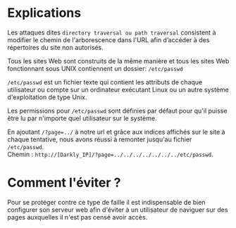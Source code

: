 # Explications

Les attaques dites `directory traversal ou path traversal` consistent à modifier le chemin de l'arborescence dans l'URL afin d’accéder à des répertoires du site non autorisés.  

Tous les sites Web sont construits de la même manière et tous les sites Web fonctionnant sous UNIX contiennent un dossier: `/etc/passwd`  

`/etc/passwd` est un fichier texte qui contient les attributs de chaque utilisateur ou compte sur un ordinateur exécutant Linux ou un autre système d'exploitation de type Unix.  

Les permissions pour `/etc/passwd` sont définies par défaut pour qu'il puisse être lu par n'importe quel utilisateur sur le système.  

En ajoutant `/?page=../` à notre url et grâce aux indices affichés sur le site à chaque tentative, nous avons réussi à remonter jusqu'au fichier `/etc/passwd`.  
Chemin : `http://[Darkly_IP]/?page=../../../../../../../etc/passwd`.  

# Comment l'éviter ?

Pour se protéger contre ce type de faille il est indispensable de bien configurer son serveur web afin d'éviter à un utilisateur de naviguer sur des pages auxquelles il n'est pas censé avoir accès.